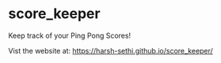 # score_keeper
Keep track of your Ping Pong Scores!

Vist the website at: https://harsh-sethi.github.io/score_keeper/
